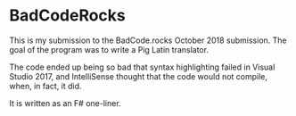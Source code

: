 # BadCodeRocks
This is my submission to the BadCode.rocks October 2018 submission. The goal of the program was to write a Pig Latin translator.

The code ended up being so bad that syntax highlighting failed in Visual Studio 2017, and IntelliSense thought that the code would not compile, when, in fact, it did.

It is written as an F# one-liner.
